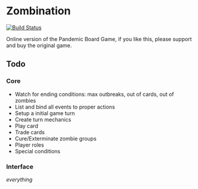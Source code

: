 # Zombination

[![Build Status](https://drone.io/github.com/luizbranco/zombination/status.png)](https://drone.io/github.com/luizbranco/zombination/latest)

Online version of the Pandemic Board Game, if you like this, please support and buy the original game.

## Todo

### Core

* Watch for ending conditions: max outbreaks, out of cards, out of zombies
* List and bind all events to proper actions
* Setup a initial game turn
* Create turn mechanics
* Play card
* Trade cards
* Cure/Exterminate zombie groups
* Player roles
* Special conditions

### Interface

*everything*

